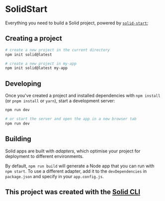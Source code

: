 # SolidStart

Everything you need to build a Solid project, powered by [`solid-start`](https://start.solidjs.com);

## Creating a project

```bash
# create a new project in the current directory
npm init solid@latest

# create a new project in my-app
npm init solid@latest my-app
```

## Developing

Once you've created a project and installed dependencies with `npm install` (or `pnpm install` or `yarn`), start a development server:

```bash
npm run dev

# or start the server and open the app in a new browser tab
npm run dev
```

## Building

Solid apps are built with _adapters_, which optimise your project for deployment to different environments.

By default, `npm run build` will generate a Node app that you can run with `npm start`. To use a different adapter, add it to the `devDependencies` in `package.json` and specify in your `app.config.js`.

## This project was created with the [Solid CLI](https://solid-cli.netlify.app)

